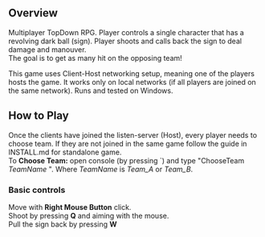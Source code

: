 ## Overview

Multiplayer TopDown RPG. Player controls a single character that has a revolving dark ball (sign). Player shoots and calls back the sign to deal damage and manouver. </br>
The goal is to get as many hit on the opposing team!

This game uses Client-Host networking setup, meaning one of the players hosts the game. It works only on local networks (if all players are joined on the same network). Runs and tested on Windows.



## How to Play

Once the clients have joined the listen-server (Host), every player needs to choose team. 
If they are not joined in the same game follow the guide in INSTALL.md for standalone game. </br>
To **Choose Team:** open console (by pressing `) and type "ChooseTeam *TeamName* ". Where *TeamName* is *Team_A* or *Team_B*. </br>

### Basic controls
Move with **Right Mouse Button** click. </br>
Shoot by pressing **Q** and aiming with the mouse. </br>
Pull the sign back by pressing **W**

